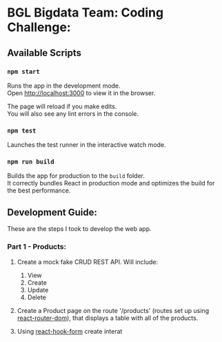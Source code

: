 # BGL Bigdata Team: Coding Challenge:

## Available Scripts

### `npm start`

Runs the app in the development mode.\
Open [http://localhost:3000](http://localhost:3000) to view it in the browser.

The page will reload if you make edits.\
You will also see any lint errors in the console.

### `npm test`

Launches the test runner in the interactive watch mode.

### `npm run build`

Builds the app for production to the `build` folder.\
It correctly bundles React in production mode and optimizes the build for the best performance.

## Development Guide:

These are the steps I took to develop the web app.

### Part 1 - Products:

1. Create a mock fake CRUD REST API. Will include:

   1. View
   2. Create
   3. Update
   4. Delete

2. Create a Product page on the route '/products' (routes set up using [react-router-dom](https://reactrouter.com/en/main/getting-started/installation)), that displays a table with all of the products.

3. Using [react-hook-form](https://react-hook-form.com/) create interat
